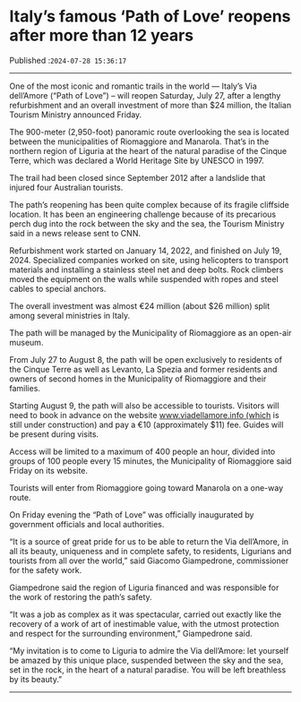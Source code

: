 # Italy’s famous ‘Path of Love’ reopens after more than 12 years

Published :`2024-07-28 15:36:17`

---

One of the most iconic and romantic trails in the world — Italy’s Via dell’Amore (“Path of Love”) – will reopen Saturday, July 27, after a lengthy refurbishment and an overall investment of more than $24 million, the Italian Tourism Ministry announced Friday.

The 900-meter (2,950-foot) panoramic route overlooking the sea is located between the municipalities of Riomaggiore and Manarola. That’s in the northern region of Liguria at the heart of the natural paradise of the Cinque Terre, which was declared a World Heritage Site by UNESCO in 1997.

The trail had been closed since September 2012 after a landslide that injured four Australian tourists.

The path’s reopening has been quite complex because of its fragile cliffside location. It has been an engineering challenge because of its precarious perch dug into the rock between the sky and the sea, the Tourism Ministry said in a news release sent to CNN.

Refurbishment work started on January 14, 2022, and finished on July 19, 2024. Specialized companies worked on site, using helicopters to transport materials and installing a stainless steel net and deep bolts. Rock climbers moved the equipment on the walls while suspended with ropes and steel cables to special anchors.

The overall investment was almost €24 million (about $26 million) split among several ministries in Italy.

The path will be managed by the Municipality of Riomaggiore as an open-air museum.

From July 27 to August 8, the path will be open exclusively to residents of the Cinque Terre as well as Levanto, La Spezia and former residents and owners of second homes in the Municipality of Riomaggiore and their families.

Starting August 9, the path will also be accessible to tourists. Visitors will need to book in advance on the website www.viadellamore.info (which is still under construction) and pay a €10 (approximately $11) fee. Guides will be present during visits.

Access will be limited to a maximum of 400 people an hour, divided into groups of 100 people every 15 minutes, the Municipality of Riomaggiore said Friday on its website.

Tourists will enter from Riomaggiore going toward Manarola on a one-way route.

On Friday evening the “Path of Love” was officially inaugurated by government officials and local authorities.

“It is a source of great pride for us to be able to return the Via dell’Amore, in all its beauty, uniqueness and in complete safety, to residents, Ligurians and tourists from all over the world,” said Giacomo Giampedrone, commissioner for the safety work.

Giampedrone said the region of Liguria financed and was responsible for the work of restoring the path’s safety.

“It was a job as complex as it was spectacular, carried out exactly like the recovery of a work of art of inestimable value, with the utmost protection and respect for the surrounding environment,” Giampedrone said.

“My invitation is to come to Liguria to admire the Via dell’Amore: let yourself be amazed by this unique place, suspended between the sky and the sea, set in the rock, in the heart of a natural paradise. You will be left breathless by its beauty.”

---

